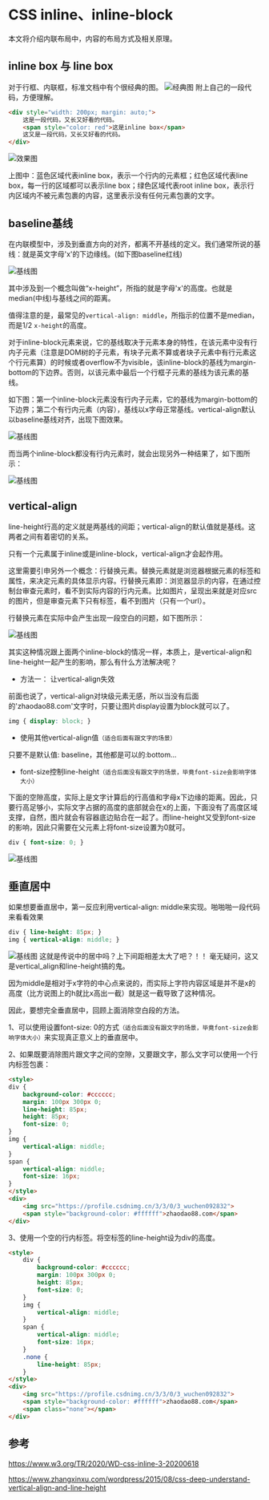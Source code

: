# CSS inline、inline-block

本文将介绍内联布局中，内容的布局方式及相关原理。

## inline box 与 line box

对于行框、内联框，标准文档中有个很经典的图。
![经典图](/assets/markdown/images/box-model.png "列表项counters效果图")
附上自己的一段代码，方便理解。
```html
<div style="width: 200px; margin: auto;">
	这是一段代码，又长又好看的代码。
	<span style="color: red">这是inline box</span>
	这又是一段代码，又长又好看的代码。
</div>
```
![效果图](/assets/markdown/images/inline_my_code.png "列表项counters效果图")

上图中：蓝色区域代表inline box，表示一个行内的元素框；红色区域代表line box，每一行的区域都可以表示line box；绿色区域代表root inline box，表示行内区域内不被元素包裹的内容，这里表示没有任何元素包裹的文字。

## baseline基线
在内联模型中，涉及到垂直方向的对齐，都离不开基线的定义。我们通常所说的基线：就是英文字母'x'的下边缘线。(如下图baseline红线)

![基线图](/assets/markdown/images/inline_baseline.png "列表项counters效果图")

其中涉及到一个概念叫做“x-height”，所指的就是字母'x'的高度。也就是median(中线)与基线之间的距离。

值得注意的是，最常见的`vertical-align: middle`，所指示的位置不是median，而是1/2 `x-height`的高度。

对于inline-block元素来说，它的基线取决于元素本身的特性，在该元素中没有行内子元素（注意是DOM树的子元素，有块子元素不算或者块子元素中有行元素这个行元素算）的时候或者overflow不为visible，该inline-block的基线为margin-bottom的下边界。否则，以该元素中最后一个行框子元素的基线为该元素的基线。

如下图：第一个inline-block元素没有行内子元素，它的基线为margin-bottom的下边界；第二个有行内元素（内容），基线以x字母正常基线。vertical-align默认以baseline基线对齐，出现下图效果。

![基线图](/assets/markdown/images/inlin_beaseline_demo.png "列表项counters效果图")

而当两个inline-block都没有行内元素时，就会出现另外一种结果了，如下图所示：

![基线图](/assets/markdown/images/inline_baselinr_no_text.png "列表项counters效果图")

## vertical-align

line-height行高的定义就是两基线的间距；vertical-align的默认值就是基线。这两者之间有着密切的关系。

只有一个元素属于inline或是inline-block，vertical-align才会起作用。

这里需要引申另外一个概念：行替换元素。替换元素就是浏览器根据元素的标签和属性，来决定元素的具体显示内容。行替换元素即：浏览器显示的内容，在通过控制台审查元素时，看不到实际内容的行内元素。比如<img>图片，呈现出来就是对应src的图片，但是审查元素下只有<img>标签，看不到图片（只有一个url）。

行替换元素在实际中会产生出现一段空白的问题，如下图所示：

![基线图](/assets/markdown/images/inline_vertical_align.png "列表项counters效果图")

其实这种情况跟上面两个inline-block的情况一样，本质上，是vertical-align和line-height一起产生的影响，那么有什么方法解决呢？
+ 方法一： 让vertical-align失效

前面也说了，vertical-align对块级元素无感，所以当没有后面的'zhaodao88.com'文字时，只要让图片display设置为block就可以了。
```css
img { display: block; }
```
+ 使用其他vertical-align值`（适合后面有跟文字的场景）`

只要不是默认值: baseline，其他都是可以的:bottom...

+ font-size控制line-height`（适合后面没有跟文字的场景，毕竟font-size会影响字体大小）`

下面的空隙高度，实际上是文字计算后的行高值和字母x下边缘的距离。因此，只要行高足够小，实际文字占据的高度的底部就会在x的上面，下面没有了高度区域支撑，自然，图片就会有容器底边贴合在一起了。而line-height又受到font-size的影响，因此只需要在父元素上将font-size设置为0就可。
```css
div { font-size: 0; }
```
![基线图](/assets/markdown/images/inline_vertical_align_true.png "列表项counters效果图")

## 垂直居中

如果想要垂直居中，第一反应利用vertical-align: middle来实现。啪啪啪一段代码来看看效果
```css
div { line-height: 85px; }
img { vertical-align: middle; }
```
![基线图](/assets/markdown/images/inline_vertical_align_middle.png "列表项counters效果图")
这就是传说中的居中吗？上下间距相差太大了吧？！！
毫无疑问，这又是vertical_align和line-height搞的鬼。

因为middle是相对于x字符的中心点来说的，而实际上字符内容区域是并不是x的高度（比方说图上的h就比x高出一截）就是这一截导致了这种情况。

因此，要想完全垂直居中，回顾上面消除空白段的方法。

1、可以使用设置font-size: 0的方式`（适合后面没有跟文字的场景，毕竟font-size会影响字体大小）`来实现真正意义上的垂直居中。

2、如果既要消除图片跟文字之间的空隙，又要跟文字，那么文字可以使用一个行内标签包裹：
```html
<style>
div {
	background-color: #cccccc;
	margin: 100px 300px 0;
	line-height: 85px;
	height: 85px;
	font-size: 0;
}
img {
	vertical-align: middle;
}
span {
	vertical-align: middle;
	font-size: 16px;
}
</style>
<div>
	<img src="https://profile.csdnimg.cn/3/3/0/3_wuchen092832">
	<span style="background-color: #ffffff">zhaodao88.com</span>
</div>
```
3、使用一个空的行内标签。将空标签的line-height设为div的高度。
```html
<style>
	div {
		background-color: #cccccc;
		margin: 100px 300px 0;
		height: 85px;
		font-size: 0;
	}
	img {
		vertical-align: middle;
	}
	span {
		vertical-align: middle;
		font-size: 16px;
	}
	.none {
		line-height: 85px;
	}
</style>
<div>
	<img src="https://profile.csdnimg.cn/3/3/0/3_wuchen092832">
	<span style="background-color: #ffffff">zhaodao88.com</span>
	<span class="none"></span>
</div>
```



## 参考

https://www.w3.org/TR/2020/WD-css-inline-3-20200618

https://www.zhangxinxu.com/wordpress/2015/08/css-deep-understand-vertical-align-and-line-height
